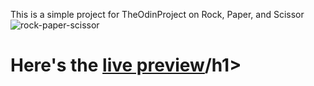 This is a simple project for TheOdinProject on Rock, Paper, and Scissor
![rock-paper-scissor](https://github.com/taradevio/rock-paper-scissor-TOP/assets/97841052/6165a689-1f75-41eb-9370-f0a7b1bffdb7)
<h1>Here's the <a href="https://taradevio.github.io/rock-paper-scissor-TOP/">live preview</a>/h1>

